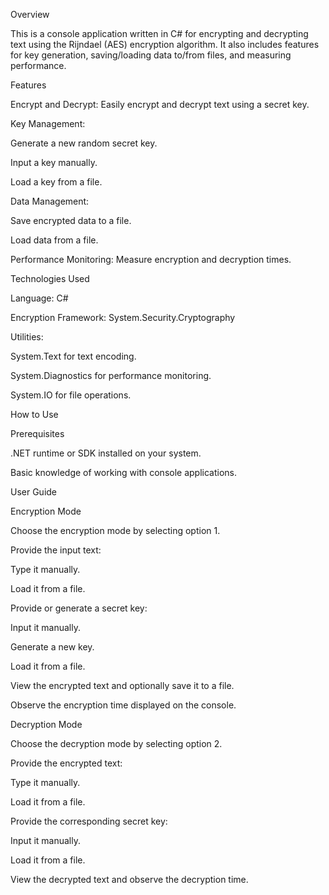 Overview

This is a console application written in C# for encrypting and decrypting text using the Rijndael (AES) encryption algorithm. It also includes features for key generation, saving/loading data to/from files, and measuring performance.

Features

Encrypt and Decrypt: Easily encrypt and decrypt text using a secret key.

Key Management:

Generate a new random secret key.

Input a key manually.

Load a key from a file.

Data Management:

Save encrypted data to a file.

Load data from a file.

Performance Monitoring: Measure encryption and decryption times.

Technologies Used

Language: C#

Encryption Framework: System.Security.Cryptography

Utilities:

System.Text for text encoding.

System.Diagnostics for performance monitoring.

System.IO for file operations.

How to Use

Prerequisites

.NET runtime or SDK installed on your system.

Basic knowledge of working with console applications.

User Guide

Encryption Mode

Choose the encryption mode by selecting option 1.

Provide the input text:

Type it manually.

Load it from a file.

Provide or generate a secret key:

Input it manually.

Generate a new key.

Load it from a file.

View the encrypted text and optionally save it to a file.

Observe the encryption time displayed on the console.

Decryption Mode

Choose the decryption mode by selecting option 2.

Provide the encrypted text:

Type it manually.

Load it from a file.

Provide the corresponding secret key:

Input it manually.

Load it from a file.

View the decrypted text and observe the decryption time.